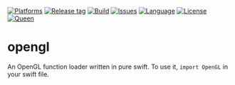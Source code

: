[![Platforms](https://img.shields.io/badge/platform-linux-lightgrey.svg)](https://swift.org)
[![Release tag](https://img.shields.io/github/release/kelvin13/swift-opengl.svg)](https://github.com/kelvin13/swift-opengl/releases)
[![Build](https://travis-ci.org/kelvin13/swift-opengl.svg?branch=master)](https://travis-ci.org/kelvin13/swift-opengl)
[![Issues](https://img.shields.io/github/issues/kelvin13/swift-opengl.svg)](https://github.com/kelvin13/swift-opengl/issues?state=open)
[![Language](https://img.shields.io/badge/version-swift_4-ffa020.svg)](https://swift.org)
[![License](https://img.shields.io/badge/license-GPL3-ff3079.svg)](https://github.com/kelvin13/swift-opengl/blob/master/COPYING)
[![Queen](https://img.shields.io/badge/taylor-swift-e030ff.svg)](https://www.google.com/search?q=where+is+ts6&oq=where+is+ts6)

# opengl

An OpenGL function loader written in pure swift. To use it, `import OpenGL` in your swift file.
